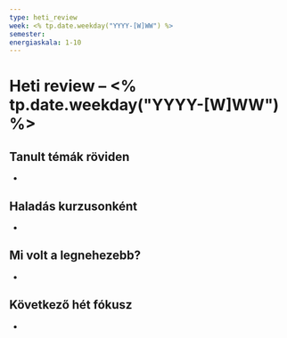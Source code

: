 ```yaml
---
type: heti_review
week: <% tp.date.weekday("YYYY-[W]WW") %>
semester:
energiaskala: 1-10
---
```


# Heti review – <% tp.date.weekday("YYYY-[W]WW") %>

## Tanult témák röviden
- 

## Haladás kurzusonként
- 
## Mi volt a legnehezebb?
- 

## Következő hét fókusz
- 

